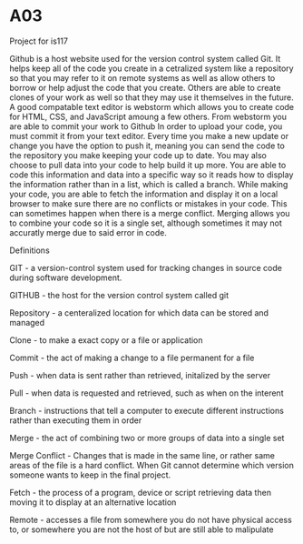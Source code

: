 # A03
Project for is117

Github is a host website used for the version control system called Git. It helps keep all of the code you create in a cetralized system like a repository so that you may refer to it on remote systems as well as allow others to borrow or help adjust the code that you create. Others are able to create clones of your work as well so that they may use it themselves in the future. A good compatable text editor is webstorm which allows you to create code for HTML, CSS, and JavaScript amoung a few others. From webstorm you are able to commit your work to Github
In order to upload your code, you must commit it from your text editor. Every time you make a new update or change you have the option to push it, meaning you can send the code to the repository you make keeping your code up to date. You may also choose to pull data into your code to help build it up more. You are able to code this information and data into a specific way so it reads how to display the information rather than in a list, which is called a branch.
While making your code, you are able to fetch the information and display it on a local browser to make sure there are no conflicts or mistakes in your code. This can sometimes happen when there is a merge conflict. Merging allows you to combine your code so it is a single set, although sometimes it may not accuratly merge due to said error in code.


Definitions

GIT - a version-control system used for tracking changes in source code during software development.

GITHUB - the host for the version control system called git

Repository - a centeralized location for which data can be stored and managed

Clone - to make a exact copy or a file or application

Commit - the act of making a change to a file permanent for a file

Push - when data is sent rather than retrieved, initalized by the server

Pull - when data is requested and retrieved, such as when on the interent

Branch - instructions that tell a computer to execute different instructions rather than executing them in order

Merge - the act of combining two or more groups of data into a single set

Merge Conflict - Changes that is made in the same line, or rather same areas of the file is a hard conflict. When Git cannot determine which version someone wants to keep in the final project. 

Fetch - the process of a program, device or script retrieving data then moving it to display at an alternative location

Remote - accesses a file from somewhere you do not have physical access to, or somewhere you are not the host of but are still able to malipulate 
